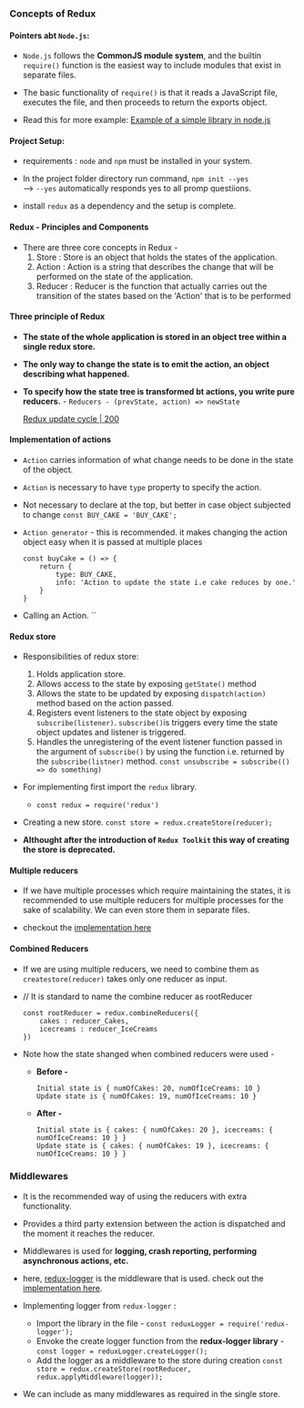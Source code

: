 ### Concepts of Redux

#### Pointers abt `Node.js`:

- `Node.js` follows the **CommonJS module system**, and the builtin `require()` function is the easiest way to include modules that exist in separate files. 

- The basic functionality of `require()` is that it reads a JavaScript file, executes the file, and then proceeds to return the exports object.

- Read this for more example: [Example of a simple library in node.js](https://nodejs.org/en/knowledge/getting-started/what-is-require/)

#### Project Setup: 

- requirements : `node` and `npm` must be installed in your system.
- In the project folder directory run command, `npm init --yes`    
        --> `--yes` automatically responds yes to all promp questiions.

- install `redux` as a dependency and the setup is complete.


#### Redux - Principles and Components

- There are three core concepts in Redux - 
    1. Store : Store is an object that holds the states of the application.
    2. Action : Action is a string that describes the change that will be performed on the state of the application.
    3. Reducer : Reducer is the function that actually carries out the transition of the states based on the 'Action' that is to be performed

#### Three principle of Redux

- **The state of the whole application is stored in an object tree within a single redux store.**
- **The only way to change the state is to emit the action, an object describing what happened.**
- **To specify how the state tree is transformed bt actions, you write pure reducers.**
      - `Reducers - (prevState, action) => newState`

    [Redux update cycle | 200](./resources/redux.png)

#### Implementation of actions

- `Action` carries information of what change needs to be done in the state of the object.
- `Action` is necessary to have `type` property to specify the action.

- Not necessary to declare at the top, but better in case object subjected to change 
`const BUY_CAKE = 'BUY_CAKE';`

- `Action generator` - this is recommended. it makes changing the action object easy when it is passed at multiple places

    ```
    const buyCake = () => {
        return {
            type: BUY_CAKE,
            info: 'Action to update the state i.e cake reduces by one.'
        }
    }
    ```

- Calling an Action.
``

#### Redux store

- Responsibilities of redux store:
    1. Holds application store.
    2. Allows access to the state by exposing `getState()` method
    3. Allows the state to be updated by exposing `dispatch(action)` method based on the action passed.
    4. Registers event listeners to the state object by exposing `subscribe(listener)`. `subscribe()`is triggers every time the state object updates and listener is triggered.
    5. Handles the unregistering of the event listener function passed in the argument of `subscribe()` by using the function i.e. returned by the `subscribe(listner)` method.
        `const unsubscribe = subscribe(() => do something)`

- For implementing first import the `redux` library.
  - `const redux = require('redux')`

- Creating a new store.
  `const store = redux.createStore(reducer);`

- **Althought after the introduction of `Redux Toolkit` this way of creating the store is deprecated.**

#### Multiple reducers

- If we have multiple processes which require maintaining the states, it is recommended to use multiple reducers for multiple processes for the sake of scalability. We can even store them in separate files.

- checkout the [implementation here](index.js)

#### Combined Reducers

- If we are using multiple reducers, we need to combine them as `createstore(reducer)` takes only one reducer as input.

- // It is standard to name the combine reducer as rootReducer
    ```
    const rootReducer = redux.combineReducers({
        cakes : reducer_Cakes,
        icecreams : reducer_IceCreams
    })
    ```

- Note how the state shanged when combined reducers were used - 

    - **Before -**
        ```
        Initial state is { numOfCakes: 20, numOfIceCreams: 10 }
        Update state is { numOfCakes: 19, numOfIceCreams: 10 }
        ```

    - **After -**
        ```
        Initial state is { cakes: { numOfCakes: 20 }, icecreams: { numOfIceCreams: 10 } }
        Update state is { cakes: { numOfCakes: 19 }, icecreams: { numOfIceCreams: 10 } }
        ```

### Middlewares

- It is the recommended way of using the reducers with extra functionality.
- Provides a third party extension between the action is dispatched and the moment it reaches the reducer.
- Middlewares is used for **logging, crash reporting, performing asynchronous actions, etc.**

- here, [redux-logger](https://www.npmjs.com/package/redux-logger) is the middleware that is used. check out the [implementation here](./index.js).

- Implementing logger from `redux-logger` :
    - Import the library in the file - `const reduxLogger = require('redux-logger');`
    - Envoke the create logger function from the **redux-logger library** - `const logger = reduxLogger.createLogger();`
    - Add the logger as a middleware to the store during creation 
        `const store = redux.createStore(rootReducer, redux.applyMiddleware(logger));`

- We can include as many middlewares as required in the single store.